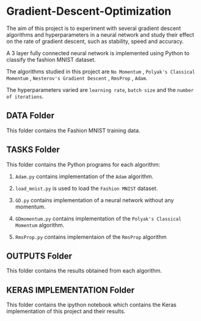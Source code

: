 # Gradient-Descent-Optimization

The aim of this project is to experiment with several gradient descent algorithms and hyperparameters in a neural network and study their effect on the rate of gradient descent, such as stability, speed and accuracy.

A 3 layer fully connected neural network is implemented using Python to classify the fashion MNIST dataset. 

The algorithms studied in this project are `No Momentum` , `Polyak's Classical Momentum` , `Nesterov's Gradient Descent` , `RmsProp` , `Adam`.

The hyperparameters varied are `learning rate`, `batch size` and the `number of iterations`.


## DATA Folder
This folder contains the Fashion MNIST training data.

## TASKS Folder
This folder contains the Python programs for each algorithm:
1. `Adam.py` contains implementation of the `Adam` algorithm.

2. `load_mnist.py` is used to load the `Fashion MNIST` dataset.
   
3. `GD.py` contains implementation of a neural network without any momentum.

4. `GDmomentum.py` contains implementation of the `Polyak's Classical Momentum` algorithm.

5. `RmsProp.py` contains implementaion of the `RmsProp` algorithm


## OUTPUTS Folder

This folder contains the results obtained from each algorithm.


## KERAS IMPLEMENTATION Folder
This folder contains the ipython notebook which contains the Keras implementation of this project and their results.

